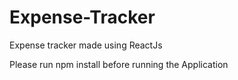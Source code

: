 # Expense-Tracker
Expense tracker made using ReactJs

Please run npm install before running the Application

